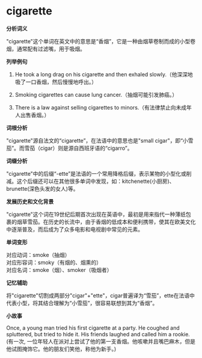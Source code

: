 # cigarette

**分析词义**

  

"cigarette"这个单词在英文中的意思是“香烟”，它是一种由烟草卷制而成的小型卷烟，通常配有过滤嘴，用于吸烟。

  

**列举例句**

  

1.  He took a long drag on his cigarette and then exhaled slowly.（他深深地吸了一口香烟，然后慢慢地呼出。）
    
      
    
2.  Smoking cigarettes can cause lung cancer.（抽烟可能引发肺癌。）
    
      
    
3.  There is a law against selling cigarettes to minors.（有法律禁止向未成年人出售香烟。）
    
      
    

  

**词根分析**

  

"cigarette"源自法文的“cigarette”，在法语中的意思也是"small cigar"，即“小雪茄”。而雪茄（cigar）则是源自西班牙语的“cigarro”。

  

**词缀分析**

  

"cigarette"中的后缀“-ette”是法语的一个常用降格后缀，表示某物的小型化或削减。这个后缀还可以在其他很多单词中发现，如：kitchenette(小厨房)、brunette(深色头发的女人)等。

  

**发展历史和文化背景**

  

"cigarette"这个词在19世纪后期首次出现在英语中，最初是用来指代一种薄纸包裹的烟草雪茄。在历史的长流中，由于香烟的低成本和便利携带，使其在欧美文化中逐渐普及，而后成为了众多电影和电视剧中常见的元素。

  

**单词变形**

  

对应动词：smoke（抽烟）  
对应形容词：smoky（有烟的、烟熏的）  
对应名词：smoke（烟）、smoker（吸烟者）

  

**记忆辅助**

  

将"cigarette"切割成两部分"cigar"+"ette"，cigar普遍译为“雪茄”，ette在法语中代表小型，将其结合理解为“小雪茄”，很容易联想到其为“香烟”。

  

**小故事**

  

Once, a young man tried his first cigarette at a party. He coughed and spluttered, but tried to hide it. His friends laughed and called him a rookie.  
(有一次, 一位年轻人在派对上尝试了他的第一支香烟。他咳嗽并且嘴巴麻木，但是他试图掩饰它。他的朋友们笑他，称他为新手。)
